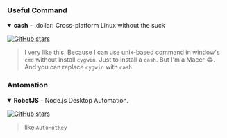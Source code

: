 ### Useful Command

<details open>
<summary><strong>cash</strong> - :dollar: Cross-platform Linux without the suck</summary>

[![GitHub stars](https://img.shields.io/github/stars/dthree/cash?style=flat-square)](https://github.com/dthree/cash)

> I very like this. Because I can use unix-based command in window's `cmd` without install `cygwin`. Just to install a `cash`. But I'm a Macer :joy:.
> And you can replace `cygwin` with `cash`.

</details>

### Antomation

<details open>
<summary><strong>RobotJS</strong> - Node.js Desktop Automation.</summary>

[![GitHub stars](https://img.shields.io/github/stars/octalmage/robotjs?style=flat-square)](https://github.com/octalmage/robotjs)

> like `AutoHotkey`

</details>
